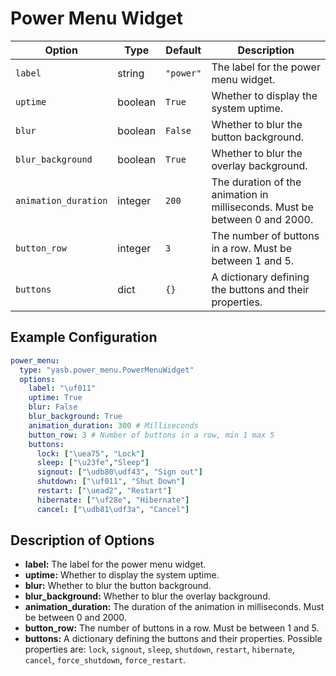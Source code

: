 # Power Menu Widget

| Option              | Type    | Default     | Description                                                                 |
|---------------------|---------|-------------|-----------------------------------------------------------------------------|
| `label`             | string  | `"power"`   | The label for the power menu widget.                                        |
| `uptime`            | boolean | `True`      | Whether to display the system uptime.                                       |
| `blur`              | boolean | `False`     | Whether to blur the button background.                                      |
| `blur_background`   | boolean | `True`      | Whether to blur the overlay background.                                     |
| `animation_duration`| integer | `200`       | The duration of the animation in milliseconds. Must be between 0 and 2000.  |
| `button_row`        | integer | `3`         | The number of buttons in a row. Must be between 1 and 5.                    |
| `buttons`           | dict    | `{}`        | A dictionary defining the buttons and their properties.                     |

## Example Configuration

```yaml
power_menu:
  type: "yasb.power_menu.PowerMenuWidget"
  options:
    label: "\uf011"
    uptime: True
    blur: False
    blur_background: True
    animation_duration: 300 # Milliseconds
    button_row: 3 # Number of buttons in a row, min 1 max 5
    buttons:
      lock: ["\uea75", "Lock"]
      sleep: ["\u23fe","Sleep"]
      signout: ["\udb80\udf43", "Sign out"]
      shutdown: ["\uf011", "Shut Down"]
      restart: ["\uead2", "Restart"]
      hibernate: ["\uf28e", "Hibernate"]
      cancel: ["\udb81\udf3a", "Cancel"]
```

## Description of Options
- **label:** The label for the power menu widget.
- **uptime:** Whether to display the system uptime.
- **blur:** Whether to blur the button background.
- **blur_background:** Whether to blur the overlay background.
- **animation_duration:** The duration of the animation in milliseconds. Must be between 0 and 2000.
- **button_row:** The number of buttons in a row. Must be between 1 and 5.
- **buttons:** A dictionary defining the buttons and their properties. Possible properties are: `lock`, `signout`, `sleep`, `shutdown`, `restart`, `hibernate`, `cancel`, `force_shutdown`, `force_restart`.